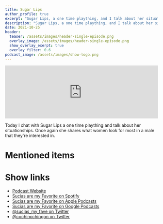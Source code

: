 ```yaml
---
title: Sugar Lips
author_profile: true
excerpt: "Sugar Lips, a one time plaything, and I talk about her situationships"
description: "Sugar Lips, a one time plaything, and I talk about her situationships"
date: 2021-10-25
header:
  teaser: /assets/images/header-single-episode.png
  overlay_image: /assets/images/header-single-episode.png
  show_overlay_exerpt: true
  overlay_filter: 0.6
podcast_image: /assets/images/show-logo.png
---
```


<iframe src='https://embed.podcasts.apple.com/us/podcast/sugar-lips/id1548173787?i=1000539602011&itsct=podcast_box_player&itscg=30200&ls=1&amp;theme=dark' width='100%' height='175' frameborder='0' allowtransparency='true' allow='encrypted-media'></iframe>

Today I chat with Sugar Lips a one time plaything and talk about her situationships. Once again she shares what women look for most in a male that they're interested in.

# Mentioned items



# Show links

* <i class=fas fa-link></i> [Podcast Website](https://cochinochingon.com)
* <i class=fab fa-spotify></i> [Sucias are my Favorite on Spotify](https://open.spotify.com/show/3XjoipCU3QzeIaQAAQpBdW)
* <i class=fas fa-podcast></i> [Sucias are my Favorite on Apple Podcasts](https://podcasts.apple.com/us/podcast/sucias-are-my-favorite/id1548173787)
* <i class=fab fa-google-play></i> [Sucias are my Favorite on Google Podcasts](https://podcasts.google.com/feed/aHR0cHM6Ly9hbmNob3IuZm0vcy80MjI0YzYzYy9wb2RjYXN0L3Jzcw==)
* <i class=fab fa-twitter></i> [@sucias_my_fave on Twitter](https://twitter.com/sucias_my_fave)
* <i class=fab fa-twitter></i> [@cochinochingon on Twitter](https://twitter.com/cochinochingon)
